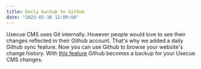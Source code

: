 ```yaml
---
title: Daily backup to Github
date: "2023-02-16 12:00:00"
---
```

Usecue CMS uses Git internally. However people would love to see their changes reflected in their Github account. That's why we added a daily Github sync feature. Now you can use Github to browse your website's change history. With [this feature](/uploads/daily-backup.png) Github becomes a backup for your Usecue CMS changes.
